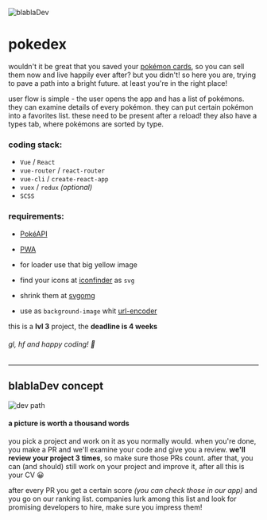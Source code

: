 ![blablaDev](https://blabladev.com/wp-content/uploads/bbDev-logo-black.png)
# pokedex

wouldn't it be great that you saved your [pokémon cards][81720d94], so you can sell them now and live happily ever after? but you didn't! so here you are, trying to pave a path into a bright future. at least you're in the right place!

  [81720d94]: https://www.ranker.com/list/most-expensive-pokmon-cards/mariel-loveland "rare pokémons"

  user flow is simple - the user opens the app and has a list of pokémons. they can examine details of every pokémon. they can put certain pokémon into a favorites list. these need to be present after a reload! they also have a types tab, where pokémons are sorted by type.

### coding stack:
- `Vue` / `React`
- `vue-router` / `react-router`
- `vue-cli` / `create-react-app`
- `vuex` / `redux` _(optional)_
- `SCSS`

### requirements:
- [PokéAPI][6074cdab]
- [PWA][ccfbb791]
- for loader use that big yellow image
- find your icons at [iconfinder][5b671f0c] as `svg`
- shrink them at [svgomg][77c6032b]
- use as `background-image` whit [url-encoder][e67a3a50]

  [6074cdab]: https://pokeapi.co/ "PokéAPI"
  [ccfbb791]: https://medium.com/@deepusnath/4-points-to-keep-in-mind-before-introducing-progressive-web-apps-pwa-to-your-team-8dc66bcf6011 "what is PWA?"
  [5b671f0c]: https://www.iconfinder.com/ "iconfinder"
  [77c6032b]: https://jakearchibald.github.io/svgomg/ "svgomg"
  [e67a3a50]: https://yoksel.github.io/url-encoder/ "url-encoder"


this is a **lvl 3** project, the **deadline is 4 weeks**

###### gl, hf and happy coding! :tada:

---

## blablaDev concept

![dev path](https://blabladev.com/wp-content/uploads/blablaDev-developers-flowchart.png)

#### a picture is worth a thousand words

you pick a project and work on it as you normally would. when you're done, you make a PR and we'll examine your code and give you a review. **we'll review your project 3 times**, so make sure those PRs count. after that, you can (and should) still work on your project and improve it, after all this is your CV :grinning:

after every PR you get a certain score _(you can check those in our app)_ and you go on our ranking list. companies lurk among this list and look for promising developers to hire, make sure you impress them!
